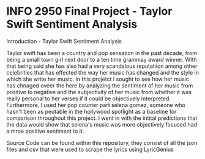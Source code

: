 # INFO 2950 Final Project - Taylor Swift Sentiment Analysis 

Introduction - Taylor Swift Sentiment Analysis

Taylor swift has been a country and pop sensation in the past decade, from being a small town girl next door to a ten time grammay award winner. WIth that being said she has also had a very scandalous reputatiion among other celebrities that has effected the way her music has changed and the style in which she write her music. In this projetct I sought to see how her music has chnaged oveer the here by analyzing the sentiment of her music from positive to negative and the subjectivity of her music from whether it was really personal to her verses if it could be objectively interpreted. Furthermore, I used her pop counter part selena gomez, someone who hasn't been as peutable in the hollywood spotlight as a baseline for comparison throughout this project. I went in with the intital predictions that the data would show that selena's music was more objectively focused had a mroe positive sentiment to it.

Source Code can be found within this repository, they consist of all the json files and csv that were used to scrape the lyrics using LyricGenius
